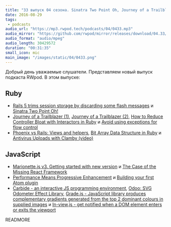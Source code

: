 ```yaml
---
title: "33 выпуск 04 сезона. Sinatra Two Point Oh, Journey of a Trailblazer, Marionette.js v3, Carbide, Odoo, In-view.js и прочее"
date: 2016-08-29
tags:
 - podcasts
audio_url: "https://mp3.rwpod.tech/podcasts/04/0433.mp3"
audio_mirror: "https://github.com/rwpod/mirror/releases/download/04.33/0433.mp3"
audio_format: "audio/mpeg"
audio_length: 30429572
duration: "00:31:35"
small_icon: mic
main_image: "/images/static/04/0433.png"
---
```


Добрый день уважаемые слушатели. Представляем новый выпуск подкаста RWpod. В этом выпуске:

## Ruby

 - [Rails 5 trims session storage by discarding some flash messages](http://blog.bigbinary.com/2016/08/23/rails-5-trims-session-storage-by-discarding-some-flash-messages.html) и [Sinatra Two Point Oh!](http://zzak.io/log/2016-08-22-sinatra-two-point-oh.html)
 - [Journey of a Trailblazer (1)](http://www.norydev.com/writing/journey-of-a-trailblazer-part-1), [Journey of a Trailblazer (2)](http://www.norydev.com/writing/journey-of-a-trailblazer-part-2), [How to Reduce Controller Bloat with Interactors in Ruby](https://semaphoreci.com/community/tutorials/how-to-reduce-controller-bloat-with-interactors-in-ruby) и [Avoid using exceptions for flow control](http://jaszczurowski.com/avoid-using-exceptions-for-flow-control/)
 - [Phoenix vs Rails: Views and helpers](http://cloudless.studio/articles/25-phoenix-vs-rails-views-and-helpers), [Bit Array Data Structure in Ruby](http://nithinbekal.com/posts/bit-arrays-ruby/) и [Antivirus Uploads with Clamby (video)](https://www.driftingruby.com/episodes/antivirus-uploads-with-clamby)

## JavaScript

 - [Marionette.js v3. Getting started with new version](http://blog.marionettejs.com/2016/08/23/marionette-v3/index.html) и [The Case of the Missing React Framework](https://medium.com/@gammons/the-case-of-the-missing-react-framework-ab45c4e71b91)
 - [Performance Means Progressive Enhancement](http://codepen.io/tigt/post/performance-means-progressive-enhancement) и [Building your first Atom plugin](https://github.com/blog/2231-building-your-first-atom-plugin)
 - [Carbide - an interactive JS programming environment](http://alpha.trycarbide.com/), [Odoo: SVG Odometer Effect Library](https://github.com/coderitual/odoo), [Grade.js - JavaScript library produces complementary gradients generated from the top 2 dominant colours in supplied images](http://benhowdle.im/grade/) и [In-view.js - get notified when a DOM element enters or exits the viewport](https://camwiegert.github.io/in-view/)


READMORE
